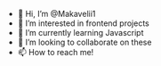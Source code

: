 - 👋 Hi, I’m @Makavelii1
- 👀 I’m interested in frontend projects
- 🌱 I’m currently learning Javascript
- 💞️ I’m looking to collaborate on these
- 📫 How to reach me!

<!---
Makavelii1/Makavelii1 is a ✨ special ✨ repository because its `README.md` (this file) appears on your GitHub profile.
You can click the Preview link to take a look at your changes.
--->
